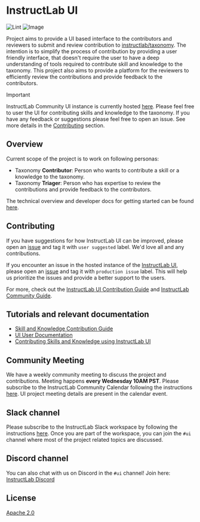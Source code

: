 # InstructLab UI

![Lint](https://github.com/instructlab/ui/actions/workflows/lint-ui.yml/badge.svg?branch=main)
![Image](https://github.com/instructlab/ui/actions/workflows/images.yml/badge.svg?branch=main)

Project aims to provide a UI based interface to the contributors and reviewers to submit and review contribution to [instructlab/taxonomy](https://github.com/instructlab/taxonomy).
The intention is to simplify the process of contribution by providing a user friendly interface, that doesn't require the user to have a deep understanding of tools required to contribute skill and knowledge to the taxonomy. This project also aims to provide a platform for the reviewers to efficiently review the contributions and provide feedback to the contributors.

> [!IMPORTANT]
> InstructLab Community UI instance is currently hosted [here](https://ui.instructlab.ai). Please feel free to user the UI for contributing skills and knowledge to the taxonomy. If you have any feedback or suggestions please feel free to open an issue. See more details in the [Contributing](#contributing) section.

## Overview

Current scope of the project is to work on following personas:

- Taxonomy **Contributor**: Person who wants to contribute a skill or a knowledge to the taxonomy.
- Taxonomy **Triager**: Person who has expertise to review the contributions and provide feedback to the contributors.

The technical overview and developer docs for getting started can be found [here](docs/development.md).

## Contributing

If you have suggestions for how InstructLab UI can be improved, please open an [issue](https://github.com/instructlab/ui/issues) and tag it with `user suggested` label. We'd love all and any contributions.

If you encounter an issue in the hosted instance of the [InstructLab UI](ui.instructlab.ai), please open an [issue](https://github.com/instructlab/ui/issues) and tag it with `production issue` label. This will help us prioritize the issues and provide a better support to the users.

For more, check out the [InstructLab UI Contribution Guide](CONTRIBUTING.md)
and [InstructLab Community Guide](https://github.com/instructlab/community/blob/main/CONTRIBUTING.md).

## Tutorials and relevant documentation

- [Skill and Knowledge Contribution Guide](https://docs.instructlab.ai/taxonomy/)
- [UI User Documentation](https://docs.instructlab.ai/user-interface/ui_overview/)
- [Contributing Skills and Knowledge using InstructLab UI](https://developer.ibm.com/tutorials/awb-contributing-llm-granite-instructlab-ui/)

## Community Meeting

We have a weekly community meeting to discuss the project and contributions. Meeting happens **every Wednesday 10AM PST**.
Please subscribe to the InstructLab Community Calendar following the instructions [here](https://github.com/instructlab/community/blob/main/Collaboration.md). UI project meeting details are present in the calendar event.

## Slack channel

Please subscribe to the InstructLab Slack workspace by following the instructions [here](https://github.com/instructlab/community/blob/main/Collaboration.md#chat). Once you are part of the workspace, you can join the `#ui` channel where most of the project related topics are discussed.

## Discord channel

You can also chat with us on Discord in the `#ui` channel! Join here: [InstructLab Discord](https://discord.gg/Fa6tRapUZ2)

## License

[Apache 2.0](LICENSE)

